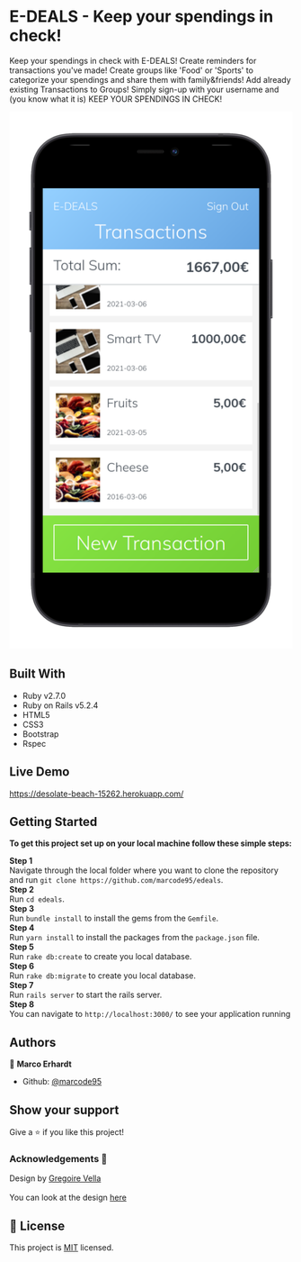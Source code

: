 # E-DEALS - Keep your spendings in check!

Keep your spendings in check with E-DEALS! Create reminders for transactions you've made! Create groups like 'Food' or 'Sports' to categorize your spendings and share them with family&friends! Add already existing Transactions to Groups! Simply sign-up with your username and (you know what it is) KEEP YOUR SPENDINGS IN CHECK! 

![img](./app/assets/images/showcase.png)

## Built With

- Ruby v2.7.0
- Ruby on Rails v5.2.4
- HTML5
- CSS3
- Bootstrap
- Rspec

## Live Demo

https://desolate-beach-15262.herokuapp.com/

## Getting Started

**To get this project set up on your local machine follow these simple steps:**

**Step 1**<br>
Navigate through the local folder where you want to clone the repository and run
`git clone https://github.com/marcode95/edeals`.<br>
**Step 2**<br>
Run `cd edeals`.<br>
**Step 3**<br>
Run `bundle install` to install the gems from the `Gemfile`.<br>
**Step 4**<br>
Run `yarn install` to install the packages from the `package.json` file.<br>
**Step 5**<br>
Run `rake db:create` to create you local database.<br>
**Step 6**<br>
Run `rake db:migrate` to create you local database.<br>
**Step 7**<br>
Run `rails server` to start the rails server.<br>
**Step 8**<br>
You can navigate to `http://localhost:3000/` to see your application running<br>

## Authors

👤 **Marco Erhardt**

- Github: [@marcode95](https://github.com/marcode95)

## Show your support

Give a ⭐️ if you like this project!

### Acknowledgements 🌟

Design by [Gregoire Vella](https://www.behance.net/gregoirevella) <br> <br>
You can look at the design [here](https://www.behance.net/gallery/19759151/Snapscan-iOs-design-and-branding?tracking_source=)

## 📝 License

This project is [MIT](lic.url) licensed.
